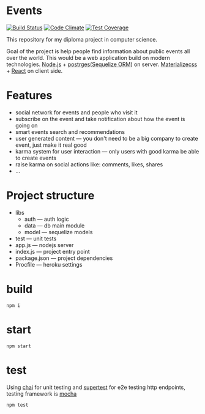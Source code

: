 Events
===
[![Build Status](https://travis-ci.org/Egor-Sapronov/events.svg?branch=develop)](https://travis-ci.org/Egor-Sapronov/events) [![Code Climate](https://codeclimate.com/github/Egor-Sapronov/events/badges/gpa.svg)](https://codeclimate.com/github/Egor-Sapronov/events) [![Test Coverage](https://codeclimate.com/github/Egor-Sapronov/events/badges/coverage.svg)](https://codeclimate.com/github/Egor-Sapronov/events)

This repository for my diploma project in computer science.

Goal of the project is help people find information about public events all over the world. This would be a web application build on modern technologies. [Node.js](http://nodejs.org) + [postrges](http://www.postgresql.org)([Sequelize ORM](http://sequelizejs.com)) on server. [Materializecss](http://materializecss.com) + [React](http://facebook.github.io/react/) on client side.

Features
===
- social network for events and people who visit it
- subscribe on the event and take notification about how the event is going on
- smart events search and recommendations
- user generated content — you don't need to be a big company to create event, just make it real good
- karma system for user interaction — only users with good karma be able to create events
- raise karma on social actions like: comments, likes, shares
- ...

Project structure
===
- libs
    - auth — auth logic
    - data — db main module
    - model — sequelize models
- test — unit tests
- app.js — nodejs server
- index.js — project entry point
- package.json — project dependencies
- Procfile — heroku settings

build
==
    npm i

start
==
    npm start

test
==
Using [chai](http://chaijs.com) for unit testing and [supertest](https://github.com/visionmedia/supertest) for e2e testing http endpoints, testing framework is [mocha](http://mochajs.org)

    npm test

